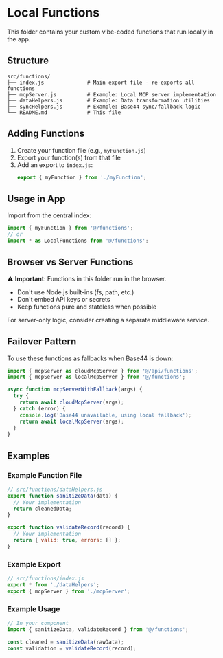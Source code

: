 # Local Functions

This folder contains your custom vibe-coded functions that run locally in the app.

## Structure

```
src/functions/
├── index.js              # Main export file - re-exports all functions
├── mcpServer.js          # Example: Local MCP server implementation
├── dataHelpers.js        # Example: Data transformation utilities
├── syncHelpers.js        # Example: Base44 sync/fallback logic
└── README.md             # This file
```

## Adding Functions

1. Create your function file (e.g., `myFunction.js`)
2. Export your function(s) from that file
3. Add an export to `index.js`:
   ```js
   export { myFunction } from './myFunction';
   ```

## Usage in App

Import from the central index:

```js
import { myFunction } from '@/functions';
// or
import * as LocalFunctions from '@/functions';
```

## Browser vs Server Functions

⚠️ **Important**: Functions in this folder run in the browser.
- Don't use Node.js built-ins (fs, path, etc.)
- Don't embed API keys or secrets
- Keep functions pure and stateless when possible

For server-only logic, consider creating a separate middleware service.

## Failover Pattern

To use these functions as fallbacks when Base44 is down:

```js
import { mcpServer as cloudMcpServer } from '@/api/functions';
import { mcpServer as localMcpServer } from '@/functions';

async function mcpServerWithFallback(args) {
  try {
    return await cloudMcpServer(args);
  } catch (error) {
    console.log('Base44 unavailable, using local fallback');
    return await localMcpServer(args);
  }
}
```

## Examples

### Example Function File
```js
// src/functions/dataHelpers.js
export function sanitizeData(data) {
  // Your implementation
  return cleanedData;
}

export function validateRecord(record) {
  // Your implementation
  return { valid: true, errors: [] };
}
```

### Example Export
```js
// src/functions/index.js
export * from './dataHelpers';
export { mcpServer } from './mcpServer';
```

### Example Usage
```js
// In your component
import { sanitizeData, validateRecord } from '@/functions';

const cleaned = sanitizeData(rawData);
const validation = validateRecord(record);
```
